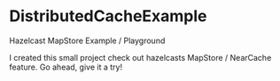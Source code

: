 # DistributedCacheExample
Hazelcast MapStore Example / Playground

I created this small project check out hazelcasts MapStore / NearCache feature. Go ahead, give it a try!
